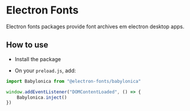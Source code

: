 # Electron Fonts

Electron fonts packages provide font archives em electron desktop apps.

## How to use

* Install the package

* On your `preload.js`, add:

```ts
import Babylonica from "@electron-fonts/babylonica"

window.addEventListener("DOMContentLoaded", () => {
    Babylonica.inject()
})
```